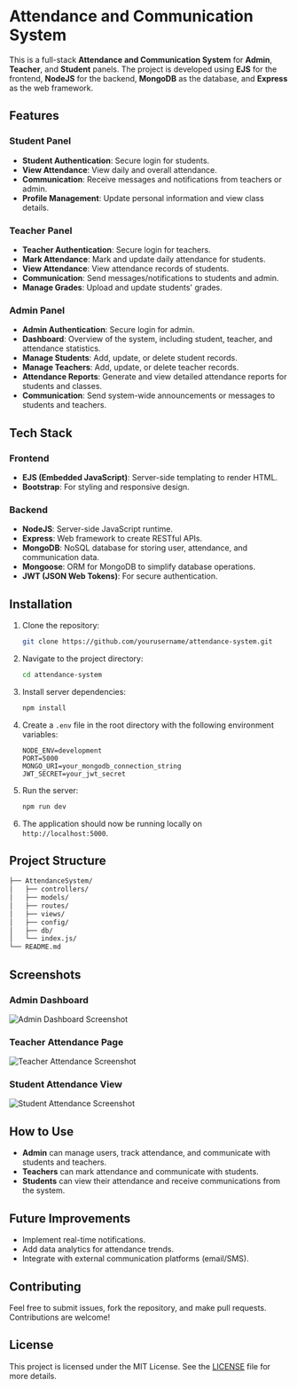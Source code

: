 
# Attendance and Communication System

This is a full-stack **Attendance and Communication System** for **Admin**, **Teacher**, and **Student** panels. The project is developed using **EJS** for the frontend, **NodeJS** for the backend, **MongoDB** as the database, and **Express** as the web framework.

## Features

### Student Panel
- **Student Authentication**: Secure login for students.
- **View Attendance**: View daily and overall attendance.
- **Communication**: Receive messages and notifications from teachers or admin.
- **Profile Management**: Update personal information and view class details.

### Teacher Panel
- **Teacher Authentication**: Secure login for teachers.
- **Mark Attendance**: Mark and update daily attendance for students.
- **View Attendance**: View attendance records of students.
- **Communication**: Send messages/notifications to students and admin.
- **Manage Grades**: Upload and update students' grades.

### Admin Panel
- **Admin Authentication**: Secure login for admin.
- **Dashboard**: Overview of the system, including student, teacher, and attendance statistics.
- **Manage Students**: Add, update, or delete student records.
- **Manage Teachers**: Add, update, or delete teacher records.
- **Attendance Reports**: Generate and view detailed attendance reports for students and classes.
- **Communication**: Send system-wide announcements or messages to students and teachers.

## Tech Stack

### Frontend
- **EJS (Embedded JavaScript)**: Server-side templating to render HTML.
- **Bootstrap**: For styling and responsive design.

### Backend
- **NodeJS**: Server-side JavaScript runtime.
- **Express**: Web framework to create RESTful APIs.
- **MongoDB**: NoSQL database for storing user, attendance, and communication data.
- **Mongoose**: ORM for MongoDB to simplify database operations.
- **JWT (JSON Web Tokens)**: For secure authentication.

## Installation

1. Clone the repository:
   ```bash
   git clone https://github.com/yourusername/attendance-system.git
   ```

2. Navigate to the project directory:
   ```bash
   cd attendance-system
   ```

3. Install server dependencies:
   ```bash
   npm install
   ```

4. Create a `.env` file in the root directory with the following environment variables:
   ```env
   NODE_ENV=development
   PORT=5000
   MONGO_URI=your_mongodb_connection_string
   JWT_SECRET=your_jwt_secret
   ```

5. Run the server:
   ```bash
   npm run dev
   ```

6. The application should now be running locally on `http://localhost:5000`.

## Project Structure

```bash
├── AttendanceSystem/
│   ├── controllers/
│   ├── models/
│   ├── routes/
│   ├── views/
│   ├── config/
│   ├── db/
│   └── index.js/
└── README.md
```

## Screenshots

### Admin Dashboard
![Admin Dashboard Screenshot](https://res.cloudinary.com/dfr6qnt6a/image/upload/v1725714246/fme5onoka8o9le5258dc.png)

### Teacher Attendance Page
![Teacher Attendance Screenshot](https://res.cloudinary.com/dfr6qnt6a/image/upload/v1725714245/roofi4hcya23iiabiaqv.png)

### Student Attendance View
![Student Attendance Screenshot](https://res.cloudinary.com/dfr6qnt6a/image/upload/v1725714245/fq8qxyrjq32ax3ippesj.png)

## How to Use

- **Admin** can manage users, track attendance, and communicate with students and teachers.
- **Teachers** can mark attendance and communicate with students.
- **Students** can view their attendance and receive communications from the system.

## Future Improvements
- Implement real-time notifications.
- Add data analytics for attendance trends.
- Integrate with external communication platforms (email/SMS).

## Contributing

Feel free to submit issues, fork the repository, and make pull requests. Contributions are welcome!

## License

This project is licensed under the MIT License. See the [LICENSE](LICENSE) file for more details.

